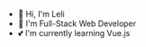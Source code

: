 - 👋 Hi, I'm Leli
- 🌱 I'm Full-Stack Web Developer
- 💕 I'm currently learning Vue.js

<!---
bazitska/bazitska is a ✨ special ✨ repository because its `README.md` (this file) appears on your GitHub profile.
You can click the Preview link to take a look at your changes.
--->
